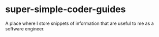 # super-simple-coder-guides
A place where I store snippets of information that are useful to me as a software engineer.
